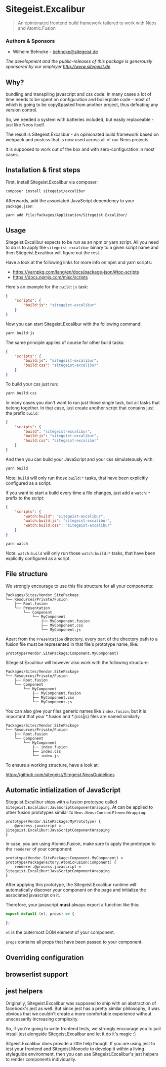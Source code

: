 # Sitegeist.Excalibur

> An opinionated frontend build framework tailored to work with Neos and Atomic.Fusion

### Authors & Sponsors

* Wilhelm Behncke - behncke@sitegeist.de

*The development and the public-releases of this package is generously sponsored
by our employer http://www.sitegeist.de.*

## Why?

bundling and transpiling javascript and css code.
In many cases a lot of time needs to be spent on configuration and boilerplate code - most of which is going to be
copy&pasted from another project, thus defeating any version control.

So, we needed a system with batteries included, but easily replaceable - just like Neos itself.

The result is Sitegeist.Excalibur - an opinionated build framework based on webpack and postcss that is now used across all of our Neos projects.

It is supposed to work out of the box and with zero-configuration in most cases.

## Installation & first steps

First, install Sitegeist.Excalibur via composer:

```sh
composer install sitegeist/excalibur
```

Afterwards, add the associated JavaScript dependency to your `package.json`:

```sh
yarn add file:Packages/Application/Sitegeist.Excalibur/
```

## Usage

Sitegeist.Excalibur expects to be run as an npm or yarn script. All you need to do is to apply the `sitegeist-excalibur` binary to a given script name and then Sitegeist.Excalibur will figure out the rest.

Have a look at the following links for more info on npm and yarn scripts:
* https://yarnpkg.com/lang/en/docs/package-json/#toc-scripts
* https://docs.npmjs.com/misc/scripts

Here's an example for the `build:js` task:

```json
{
	"scripts": {
		"build:js": "sitegeist-excalibur"
	}
}
```

Now you can start Sitegeist.Excalibur with the following command:

```sh
yarn build:js
```

The same principle applies of course for other build tasks:

```json
{
	"scripts": {
		"build:js": "sitegeist-excalibur",
		"build:css": "sitegeist-excalibur"
	}
}
```

To build your css just run:

```sh
yarn build:css
```

In many cases you don't want to run just those single task, but all tasks that belong together. In that case, just create another script that contains just the prefix `build`:

```json
{
	"scripts": {
		"build": "sitegeist-excalibur",
		"build:js": "sitegeist-excalibur",
		"build:css": "sitegeist-excalibur"
	}
}
```

And then you can build your JavaScript and your css simulateously with:

```sh
yarn build
```

Note: `build` will only run those `build:*` tasks, that have been explicitly configured as a script.

If you want to start a build every time a file changes, just add a `watch:*` prefix to the script:

```json
{
	"scripts": {
		"watch:build": "sitegeist-excalibur",
		"watch:build:js": "sitegeist-excalibur",
		"watch:build:css": "sitegeist-excalibur"
	}
}
```

```sh
yarn watch
```

Note: `watch:build` will only run those `watch:build:*` tasks, that have been explicitly configured as a script.

## File structure

We strongly encourage to use this file structure for all your components:

```
Packages/Sites/Vendor.SitePackage
└── Resources/Private/Fusion
	├── Root.fusion
	└── Presentation
		└── Component
		    └── MyComponent
			    ├── MyComponent.fusion
				├── MyComponent.css
				└── MyComponent.js
```

Apart from the `Presentation` directory, every part of the directory path to a fusion file must be represented in that file's prototype name, like:

```fusion
prototype(Vendor.SitePackage:Component.MyComponent)
```

Sitegeist.Excalibur will however also work with the following structure:

```
Packages/Sites/Vendor.SitePackage
└── Resources/Private/Fusion
	├── Root.fusion
	└── Component
	    └── MyComponent
		    ├── MyComponent.fusion
			├── MyComponent.css
			└── MyComponent.js
```

You can also give your files generic names like `index.fusion`, but it is important that your \*.fusion and \*.(css|js) files are named similarly.

```
Packages/Sites/Vendor.SitePackage
└── Resources/Private/Fusion
	├── Root.fusion
	└── Component
	    └── MyComponent
		    ├── index.fusion
			├── index.css
			└── index.js
```

To ensure a working structure, have a look at:

https://github.com/sitegeist/Sitegeist.NeosGuidelines

## Automatic intialization of JavaScript

Sitegeist.Excalibur ships with a fusion prototype called `Sitegeist.Excalibur:JavaScriptComponentWrapping`. At can be applied to other fusion prototypes similar to `Neos.Neos:ContentElementWrapping`:

```fusion
prototype(Vendor.SitePackage:MyPrototype) {
	@process.javascript = Sitegeist.Excalibur:JavaScriptComponentWrapping
}
```

In case, you are using Atomic.Fusion, make sure to apply the prototype to the `renderer` of your component:

```fusion
prototype(Vendor.SitePackage:Component.MyComponent) < prototype(PackageFactory.AtomicFusion:Component) {
	renderer.@process.javascript = Sitegeist.Excalibur:JavaScriptComponentWrapping
}
```

After applying this prototype, the Sitegeist.Excalibur runtime will automatically discover your component on the page and initialize the associated javascript on it.

Therefore, your javascript **must** always export a function like this:

```js
export default (el, props) => {

};
```

`el` is the outermost DOM element of your component.

`props` contains all props that have been passed to your component.

## Overriding configuration

## browserlist support

## jest helpers

Originally, Sitegeist.Excalibur was supposed to ship with an abstraction of facebook's jest as well. But since jest has a pretty similar philosophy, it was obvious that we couldn't create a more comfortable experience without unecessarily increasing complexity.

So, if you're going to write frontend tests, we strongly encourage you to just install jest alongside Sitegeist.Excalibur and let it do it's magic :)

Sitgeist.Excalibur does provide a little help though. If you are using jest to test your frontend and Sitegeist.Monocle to develop it within a living styleguide environment, then you can use Sitegeist.Excalibur's jest helpers to render components individually.
